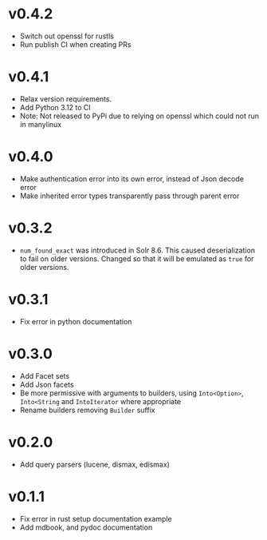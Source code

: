 # v0.4.2
* Switch out openssl for rustls
* Run publish CI when creating PRs

# v0.4.1
* Relax version requirements. 
* Add Python 3.12 to CI
* Note: Not released to PyPi due to relying on openssl which could not run in manylinux

# v0.4.0
* Make authentication error into its own error, instead of Json decode error
* Make inherited error types transparently pass through parent error

# v0.3.2
* `num_found_exact` was introduced in Solr 8.6. This caused deserialization to fail on older versions.
  Changed so that it will be emulated as `true` for older versions.

# v0.3.1
* Fix error in python documentation

# v0.3.0
* Add Facet sets
* Add Json facets
* Be more permissive with arguments to builders, using `Into<Option>`, `Into<String` and `IntoIterator` where appropriate
* Rename builders removing `Builder` suffix

# v0.2.0
* Add query parsers (lucene, dismax, edismax)

# v0.1.1
* Fix error in rust setup documentation example
* Add mdbook, and pydoc documentation